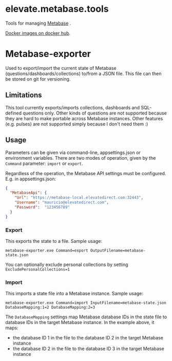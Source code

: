 # elevate.metabase.tools
Tools for managing [Metabase](https://www.metabase.com/) .

[Docker images on docker hub](https://hub.docker.com/r/elevate/elevate.metabase.tools/).

# Metabase-exporter

Used to export/import the current state of Metabase (questions/dashboards/collections) to/from a JSON file. 
This file can then be stored on git for versioning.

## Limitations

This tool currently exports/imports collections, dashboards and SQL-defined questions only. 
Other kinds of questions are not supported because they are hard to make portable across Metabase instances.
Other features (e.g. pulses) are not supported simply because I don't need them :)

## Usage

Parameters can be given via command-line, appsettings.json or environment variables.
There are two modes of operation, given by the `Command` parameter: `import` or `export`.

Regardless of the operation, the Metabase API settings must be configured. E.g. in appsettings.json:

```json
{
  "MetabaseApi": {
    "Url": "https://metabase-local.elevatedirect.com:32443",
    "Username": "mauricio@elevatedirect.com",
    "Password":  "123456789"
  }
}
```

### Export

This exports the state to a file. Sample usage:

`metabase-exporter.exe Command=export OutputFilename=metabase-state.json`

You can optionally exclude personal collections by setting `ExcludePersonalCollections=1`

### Import

This imports a state file into a Metabase instance. Sample usage:

`metabase-exporter.exe Command=import InputFilename=metabase-state.json DatabaseMapping:1=2 DatabaseMapping:2=3`

The `DatabaseMapping` settings map Metabase database IDs in the state file to database IDs in the target Metabase instance.
In the example above, it maps:
* the database ID 1 in the file to the database ID 2 in the target Metabase instance
* the database ID 2 in the file to the database ID 3 in the target Metabase instance
